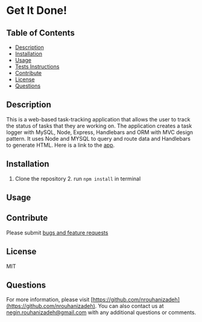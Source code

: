 
  # Get It Done!

  ## Table of Contents
  * [Description](#Description)
  * [Installation](#Unstallation)
  * [Usage](#Usage)
  * [Tests Instructions](#Tests)
  * [Contribute](#contribute)
  * [License](#License)
  * [Questions](#questions)
  
  ## Description
  This is a web-based task-tracking application that allows the user to track the status of tasks that they are working on. The application creates a task logger with MySQL, Node, Express, Handlebars and ORM with MVC design pattern. It uses Node and MYSQL to query and route data and Handlebars to generate HTML. 
  Here is a link to the [app](https://murmuring-mountain-06049.herokuapp.com/).


  ## Installation
  1. Clone the repository 2. run ```npm install``` in terminal
  
  ## Usage
  
  ## Contribute
  Please submit [bugs and feature requests](https://github.com/nrouhanizdeh/Task-Tracker/issues)

  ## License
  MIT

  ## Questions
  For more information, please visit [https://github.com/nrouhanizadeh](https://github.com/nrouhanizadeh).
  You can also contact us at [negin.rouhanizadeh@gmail.com](mailto:negin.rouhanizadeh@gmail.com) with any additional questions or comments.

  
